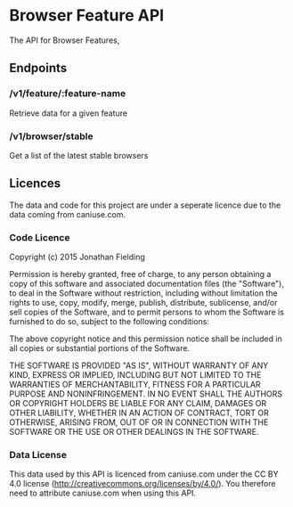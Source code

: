 # Browser Feature API

The API for Browser Features, 

## Endpoints

### /v1/feature/:feature-name

Retrieve data for a given feature

### /v1/browser/stable

Get a list of the latest stable browsers

## Licences

The data and code for this project are under a seperate licence due to the data coming from caniuse.com. 

### Code Licence

Copyright (c) 2015 Jonathan Fielding

Permission is hereby granted, free of charge, to any person obtaining a copy of this software and associated documentation files (the "Software"), to deal in the Software without restriction, including without limitation the rights to use, copy, modify, merge, publish, distribute, sublicense, and/or sell copies of the Software, and to permit persons to whom the Software is furnished to do so, subject to the following conditions:

The above copyright notice and this permission notice shall be included in all copies or substantial portions of the Software.

THE SOFTWARE IS PROVIDED "AS IS", WITHOUT WARRANTY OF ANY KIND, EXPRESS OR IMPLIED, INCLUDING BUT NOT LIMITED TO THE WARRANTIES OF MERCHANTABILITY, FITNESS FOR A PARTICULAR PURPOSE AND NONINFRINGEMENT. IN NO EVENT SHALL THE AUTHORS OR COPYRIGHT HOLDERS BE LIABLE FOR ANY CLAIM, DAMAGES OR OTHER LIABILITY, WHETHER IN AN ACTION OF CONTRACT, TORT OR OTHERWISE, ARISING FROM, OUT OF OR IN CONNECTION WITH THE SOFTWARE OR THE USE OR OTHER DEALINGS IN THE SOFTWARE.

### Data License

This data used by this API is licenced from caniuse.com under the CC BY 4.0 license (http://creativecommons.org/licenses/by/4.0/). You therefore
need to attribute caniuse.com when using this API.
